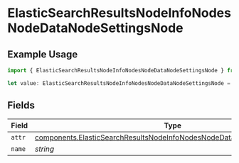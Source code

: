 # ElasticSearchResultsNodeInfoNodesNodeDataNodeSettingsNode

## Example Usage

```typescript
import { ElasticSearchResultsNodeInfoNodesNodeDataNodeSettingsNode } from "@censys/platform-sdk/models/components";

let value: ElasticSearchResultsNodeInfoNodesNodeDataNodeSettingsNode = {};
```

## Fields

| Field                                                                                                                                                                | Type                                                                                                                                                                 | Required                                                                                                                                                             | Description                                                                                                                                                          |
| -------------------------------------------------------------------------------------------------------------------------------------------------------------------- | -------------------------------------------------------------------------------------------------------------------------------------------------------------------- | -------------------------------------------------------------------------------------------------------------------------------------------------------------------- | -------------------------------------------------------------------------------------------------------------------------------------------------------------------- |
| `attr`                                                                                                                                                               | [components.ElasticSearchResultsNodeInfoNodesNodeDataNodeSettingsNodeAttr](../../models/components/elasticsearchresultsnodeinfonodesnodedatanodesettingsnodeattr.md) | :heavy_minus_sign:                                                                                                                                                   | N/A                                                                                                                                                                  |
| `name`                                                                                                                                                               | *string*                                                                                                                                                             | :heavy_minus_sign:                                                                                                                                                   | N/A                                                                                                                                                                  |